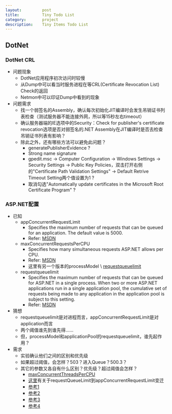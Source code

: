 ```yaml
---
layout:         post
title:          Tiny Todo List
category:       project
description:    Tiny Items Todo List
---
```


## DotNet

### DotNet CRL
- 问题现象
	- DotNet应用程序初次访问时较慢
	- 从Dump中可以看当时服务进程在等CRL(Certificate Revocation List) Check的返回
	- Netmon中可以印证Dump中看到的现象
- 问题需求
	- 找一个弱签名的Assembly，确认每次初始化JIT编译时会发生吊销证书列表检查（测试服务器不能连接外网，所以等15秒左右timeout）
	- 确认服务器端的IE选项中的Security：Check for publisher's certificate revocation选项是否对弱签名的.NET Assembly在JIT编译时是否去检查吊销证书列表有影响？
	- 除此之外，还有哪些方法可以避免此问题？
		- generatePublisherEvidence ?
		- Strong name signature
		- gpedit.msc -> Computer Configuration -> Windows Settings -> Security Settings -> Public Key Policies，双击打开右侧的"Certificate Path Validation Settings" -> Default Retrive Timeout Setting两个值设置为1 ?
		- 取消勾选"Automatically update certificates in the Microsoft Root Certificate Program" ?

### ASP.NET配置
- 已知
	- appConcurrentRequestLimit
		- Specifies the maximum number of requests that can be queued for an application. The default value is 5000.
		- Refer: [MSDN](https://msdn.microsoft.com/en-us/library/aa347568(v=vs.90).aspx)
	- maxConcurrentRequestsPerCPU
		- Specifies how many simultaneous requests ASP.NET allows per CPU.
		- Refer: [MSDN](https://msdn.microsoft.com/en-us/library/dd560842(v=vs.110).aspx)
		- 这里有另一个版本的processModel \\ [requestqueuelimit](https://msdn.microsoft.com/en-us/library/7w2sway1(v=vs.85).aspx)
	- requestqueuelimit
		- Specifies the maximum number of requests that can be queued for ASP.NET in a single process. When two or more ASP.NET applications run in a single application pool, the cumulative set of requests being made to any application in the application pool is subject to this setting.
		- Refer: [MSDN](https://msdn.microsoft.com/en-us/library/dd560842(v=vs.110).aspx)
- 猜想
	- requestqueuelimit是对进程而言，appConcurrentRequestLimit是对application而言
	- 两个阈值谁先到谁先得……
	- 但，processModel和applicationPool的requestqueuelimit，谁先起作用？
- 需求
	- 实验确认他们之间的区别和优先级
	- 如果超过阈值，会怎样？503？进入Queue？500.3？
	- 其它的参数又各自有什么区别？优先级？超过阈值会怎样？
		- [maxConcurrentThreadsPerCPU](https://msdn.microsoft.com/en-us/library/dd560842(v=vs.110).aspx)
		- [这里](https://technet.microsoft.com/en-us/library/dd425294(v=office.13).aspx)有关于requestQueueLimit到appConcurrentRequestLimit变迁
		- [参考1](http://m.jb51.net/article/36073.htm)
		- [参考2](http://www.cnblogs.com/dudu/archive/2009/11/10/1600062.html)
		- [参考3](http://stackoverflow.com/questions/612242/iis-7-0-503-errors-with-generic-handler-ashx-implementing-ihttpasynchandler)
		- [参考4](https://blogs.technet.microsoft.com/winserverperformance/2008/07/25/tuning-windows-server-2008-for-php/)